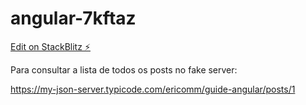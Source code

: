 # angular-7kftaz


[Edit on StackBlitz ⚡️](https://stackblitz.com/edit/angular-7kftaz)

Para consultar a lista de todos os posts no fake server:

https://my-json-server.typicode.com/ericomm/guide-angular/posts/1
